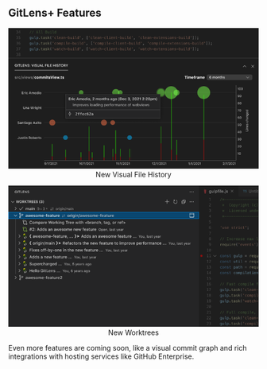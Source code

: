 ## GitLens+ Features

<p align="center">
  <img src="../../images/docs/visual-file-history-hover.png" alt="Visual File History view"/>
  <br/>New Visual File History
</p>

<p align="center">
  <img src="../../images/docs/worktrees-view.png" alt="Worktrees view"/>
  <br/>New Worktrees
</p>

Even more features are coming soon, like a visual commit graph and rich integrations with hosting services like GitHub Enterprise.
